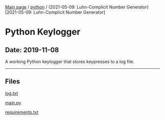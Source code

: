 [Main page](/) / [python](/python) / (2021-05-09: Luhn-Complicit Number Generator)[2021-05-09: Luhn-Complicit Number Generator]

# Python Keylogger

## Date: 2019-11-08

A working Python keylogger that stores keypresses to a log file.

-----

## Files

[log.txt](log.txt)

[main.py](main.py)

[requirements.txt](requirements.txt)